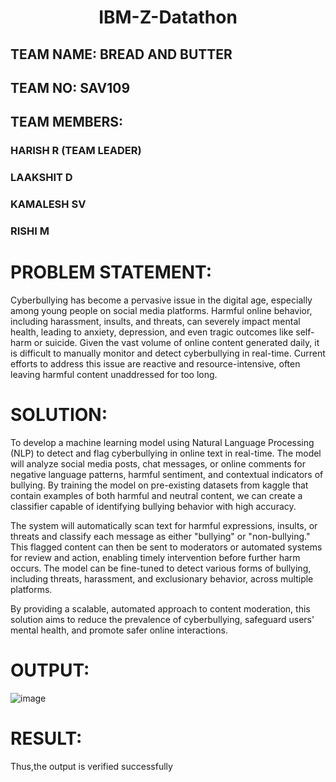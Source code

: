 <h1 align =center> IBM-Z-Datathon </h1>

## TEAM NAME: BREAD AND BUTTER
## TEAM NO: SAV109
## TEAM MEMBERS: 
### HARISH R (TEAM LEADER)
### LAAKSHIT D
### KAMALESH SV
### RISHI M

# PROBLEM STATEMENT:
Cyberbullying has become a pervasive issue in the digital age, especially among young people on social media platforms. Harmful online behavior, including harassment, insults, and threats, can severely impact mental health, leading to anxiety, depression, and even tragic outcomes like self-harm or suicide. Given the vast volume of online content generated daily, it is difficult to manually monitor and detect cyberbullying in real-time. Current efforts to address this issue are reactive and resource-intensive, often leaving harmful content unaddressed for too long.

# SOLUTION:
To develop a machine learning model using Natural Language Processing (NLP) to detect and flag cyberbullying in online text in real-time. The model will analyze social media posts, chat messages, or online comments for negative language patterns, harmful sentiment, and contextual indicators of bullying. By training the model on pre-existing datasets from kaggle that contain examples of both harmful and neutral content, we can create a classifier capable of identifying bullying behavior with high accuracy.

The system will automatically scan text for harmful expressions, insults, or threats and classify each message as either "bullying" or "non-bullying." This flagged content can then be sent to moderators or automated systems for review and action, enabling timely intervention before further harm occurs. The model can be fine-tuned to detect various forms of bullying, including threats, harassment, and exclusionary behavior, across multiple platforms.

By providing a scalable, automated approach to content moderation, this solution aims to reduce the prevalence of cyberbullying, safeguard users' mental health, and promote safer online interactions.

# OUTPUT:

![image](https://github.com/user-attachments/assets/49913c12-b3dd-422f-bb6b-71f12efe0386)

# RESULT:
Thus,the output is verified successfully
